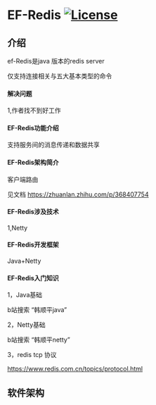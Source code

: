#  EF-Redis  [![License](https://img.shields.io/badge/license-Apache%202-4EB1BA.svg)](https://www.apache.org/licenses/LICENSE-2.0.html)

## 介绍

ef-Redis是java 版本的redis server

仅支持连接相关与五大基本类型的命令
#### 解决问题

1,作者找不到好工作

#### EF-Redis功能介绍

支持服务间的消息传递和数据共享

#### EF-Redis架构简介

客户端路由

见文档
https://zhuanlan.zhihu.com/p/368407754

####  EF-Redis涉及技术

1,Netty

####  EF-Redis开发框架

Java+Netty

####  EF-Redis入门知识
1，Java基础

b站搜索 “韩顺平java”

2，Netty基础

b站搜索 “韩顺平netty”

3，redis tcp 协议

https://www.redis.com.cn/topics/protocol.html

## 软件架构


